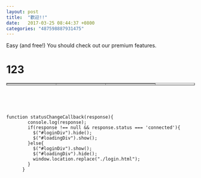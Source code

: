 ```yaml
---
layout: post
title:  "歡迎!!"
date:   2017-03-25 08:44:37 +0800
categories: "487598887931475"
---
```

<p>Easy (and free!) You should check out our premium features.</p>
<h1>123</h1>
<table style="height: 6px;" border="#000000" width="368">
<tbody>
<tr>
<td style="width: 115px;">123</td>
<td style="width: 115px;">123</td>
<td style="width: 116px;">123</td>
</tr>
<tr>
<td style="width: 115px;">321</td>
<td style="width: 115px;">321</td>
<td style="width: 116px;">321</td>
</tr>
<tr>
<td style="width: 115px;">789</td>
<td style="width: 115px;">789</td>
<td style="width: 116px;">789<br /><br /></td>
</tr>
</tbody>
</table>
<p>&nbsp;</p>
<p>&nbsp;</p>
<pre class="language-javascript"><code>function statusChangeCallback(response){
        console.log(response);
        if(response !== null &amp;&amp; response.status === 'connected'){
          $("#loginDiv").hide();
          $("#loadingDiv").show();
        }else{
          $("#loginDiv").show();
          $("#loadingDiv").hide();
          window.location.replace("./login.html");
        }
      }</code></pre>
<p>&nbsp;</p>
<p>&nbsp;</p>
<p>&nbsp;</p>